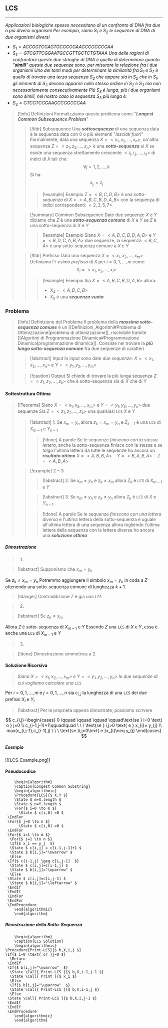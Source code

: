 ## LCS
---
*Applicazioni biologiche spesso necessitano di un confronto di DNA fra due o più diversi organismi*
*Per esempio, siano $S_{1}$ e $S_{2}$ le sequenze di DNA di due organismi diversi*
- $S_{1}=ACCGGTCGAGTGCGCGGAAGCCGGCCGAA$
- $S_{2}=GTCGTTCGGAATGCCGTTGCTCTGTAAA$
*Una delle ragioni di confrontare queste due stringhe di DNA è quella di determinare quanto "**simili**" queste due sequenze sono, per misurare la relazione fra i due organismi*
*Uno dei tanti modi per determinare la similarità fra $S_{1}$ e $S_{2}$ è quello di trovare una terza sequenza $S_{3}$ che appare sia in $S_{2}$ che in $S_{1}$, gli elementi di $S_{3}$ devono apparire nello stesso ordine in $S_{2}$ e $S_{3}$ ma non necessariamente consecutivamente*
*Più $S_{3}$ è lunga, più i due organismi sono simili, nel nostro caso la sequenza $S_{3}$ più lunga è:*
- $S_{3}=GTCGTCGGAAGCCGGCCGAA$

>[!info] Definizioni
>Formalizziamo questo problema come "***Longest Common Subsequence Problem***"
>>[!tldr] Subsequence
>>Una ***sottosequenza*** di una sequenza data è la sequenza data con $0$ o più elementi "*lasciati fuori*"
>>Formalmente, data una sequenza $X=<x_{1},x_{2},\dots,x_{n}>$, un'altra sequenza $Z= <z_{1},z_{2},\dots,z_{n}>$ è una ***sotto-sequenza*** si $X$ se esiste una sequenza strettamente crescente  $<i_{1},i_{2},\dots,i_{k}>$ di indici di $X$ tali che:
>>$$\forall j=1,2,\dots,k$$
>>Si ha:
>>$$x_{i_{j}}=z_{j}$$
>>>[!example] Esempio
>>>$Z=<B,C,D,B>$ è una *sotto-sequenza* di $X= <A,B,C,B,D,A,B>$ con la sequenza di indici corrispondenti: $<2,3,5,7>$
>
>>[!summary] Common Subsequence
>>Date due sequenze $X$ e $Y$ diciamo che $Z$ è una ***sotto-sequenza comune*** di $X$ e $Y$ se $Z$ è una sotto-sequenza di $X$ e $Y$
>>>[!example] Esempio
>>>Siano $X= <A,B,C,B,D,A,B>$ e $Y=<B,D,C,A,B,A>$ due sequenze, la sequenza $<B,C,A>$ è una sotto-sequenza comune a $X$ e $Y$
>
>>[!tldr] Prefisso
>>Data una sequenza $X= <x_{1},x_{2},\dots,x_{m}>$
>>Definiamo l'$i$-*esimo prefisso* di $X$ per $i=0,1,\dots,m$ come:
>>$$X_{i}= <x_{1},x_{2},\dots,x_{i}>$$
>>>[!example] Esempio
>>>Sia $X= <A,B,C,B,D,A,B>$ allora:
>>>- $X_{4}= <A,B,C,B>$
>>>- $X_{0}$ è una ***sequenza vuota***
### Problema
>[!info] Definizione del Problema
>Il problema della ***massima sotto-sequenza comune*** è un [[Definizioni_Algoritmi#Problema di Ottimizzazione|problema di ottimizzazione]], risolvibile tramite [[Algoritmi di Programmazione Dinamica#Programmazione Dinamica|programmazione dinamica]].
>Consiste nel trovare la ***più lunga sotto-sequenza comune*** fra due sequenze di caratteri
>>[!abstract] Input
>>In input sono date *due sequenze*: $X= <x_{1},x_{2},\dots,x_{n}>$ e $Y= <y_{1},y_{2},\dots,y_{m}>$
>
>>[!caution] Output
>>Si chiede di trovare la più lunga sequenza $Z= <z_{1},z_{2},\dots,z_{k}>$ che è sotto-sequenza sia di $X$ che di $Y$

#### Sottostruttura Ottima
>[!Teorema]
>Siano $X= <x_{1},x_{2},\dots,x_{m}>$ e $Y= <y_{1},y_{2},\dots,y_{n}>$ due sequenze
>Sia $Z= <z_{1},z_{2},\dots,z_{k}>$ una qualsiasi `LCS` $X$ e $Y$
>>[!abstract] $1.$
>>Se $x_{m}=y_{n}$ allora $z_{k}=x_{m}=y_{n}$ e $Z_{k-1}$ è una `LCS` di $X_{m-1}$ e $Y_{n-1}$
>>>[!done] A parole
>>>Se le sequenze *finiscono con la stessa lettera*, anche la sotto-sequenza finisce con la stessa e se tolgo l'ultima lettera da tutte le sequenze ho ancora un ***risultato ottimo***
>>>$X=<A,B,B,A>\quad Y= <B,A,B,A>\quad Z=<A,B,A>$
>
>>[!example] $2-3$
>>>[!abstract] $2.$
>>>Se $x_{m}\neq y_{n}$ e $z_{k}\neq x_{m}$ allora $Z_{k}$ è `LCS` di $X_{m-1}$ e $Y$ 
>>
>>>[!abstract] $3.$
>>>Se $x_{m}\neq y_{n}$ e $z_{k}\neq y_{n}$ allora $Z_{k}$ è `LCS` di $X$ e $Y_{n-1}$
>>
>>>[!done] A parole
>>>Se le sequenze *finiscono con una lettera diversa* e l'ultima lettera della sotto-sequenza è uguale all'ultima lettera di una sequenza allora togliendo l'ultima lettera della sequenza con la lettera diversa ho ancora una ***soluzione ottima***

##### Dimostrazione
>1. 

>[!abstract] Supponiamo che $x_{m}=y_{n}$

Se $z_{k}\neq x_{m}=y_{n}$
Potremmo aggiungere il simbolo $x_{m}=y_{n}$ in coda a $Z$ ottenendo una sotto-sequenza comune di lunghezza $k+1$.

>[!danger] Contraddizione $Z$ è gia una `LCS`

>2.

>[!abstract] Se $z_{k}\neq x_{m}$

Allora $Z$ è sotto-sequenza di $X_{m-1}$ e $Y$
Essendo $Z$ una `LCS` di $X$ e $Y$, essa è anche una `LCS` di $X_{m-1}$ e $Y$

>3.

>[!done] Dimostrazione simmetrica a 2.

#### Soluzione Ricorsiva
>*Siano $X= <x_{1},x_{2},\dots,x_{m}>$ e $Y= <y_{1},y_{2},\dots,y_{n}>$ le due sequenze di cui vogliamo calcolare una `LCS`*

Per $i=0,1,\dots,m$ e $j=0,1,\dots,n$ sia $c_{i,j}$ la lunghezza di una `LCS` dei due prefissi $X_{i}$ e $Y_{i}$

>[!abstract] Per le proprietà appena dimostrate, possiamo scrivere

$$
c_{i,j}=\begin{cases}
0 \qquad \qquad \qquad \qquad\text{se }  i=0 \text{ o } j=0 \\
c_{i-1,j-1}+1\qquad\quad \ \ \  \text{se } i,j>0 \text{ e } x_{i}= y_{j} \\
max(c_{i,j-1},c_{i-1},j) \ \ \ \text{se }i,j>0\text{ e }x_{i}\neq y_{j}
\end{cases}
$$
##### Esempio
![[LCS_Example.png]]

#### Pseudocodice
```pseudo
	\begin{algorithm}
	\caption{Longest Common Substring}
	\begin{algorithmic}
	\Procedure{LCS}{$ X,Y $}
	\State $ m=X.length $
	\State $ n=Y.length $
	\For{$ i=0 \to m $}
	  \State $ c[i,0] =0 $
 \EndFor
 \For{$ j=0 \to n $}
	  \State $ c[i,0] =0 $
 \EndFor
 \For{$ i=1 \to m $}
  \For{$ j=1 \to n $}
  \If{$ x_i == y_j  $}
  \State $ c[i,j] = c[i-1,j-1]+1 $
  \State $ b[i,j]="\nwarrow" $
  \Else 
 \If{$ c[i-1,j] \geq c[i,j-1]  $}
  \State $ c[i,j]=c[i-1,j] $
  \State $ b[i,j]="\uparrow" $
  \Else 
 \State $ c[i,j]=c[i,j-1] $
  \State $ b[i,j]="\leftarrow" $
 \EndIf
 \EndIf
 \EndFor
 \EndFor
 \EndProcedure
	\end{algorithmic}
	\end{algorithm}
```

##### Ricostruzione della Sotto-Sequenza
```pseudo
	\begin{algorithm}
	\caption{LCS Solution}
	\begin{algorithmic}
\Procedure{Print-LCS}{$ b,X,i,j $}
\If{$ i=0 \text{ or }j=0 $}
  \Return
 \EndIf
 \If{$ b[i,j]="\nwarrow"  $}
  \State \Call{ Print-LCS }{$ b,X,i-1,j-1 $}
  \State \Call{ Print }{$ x_i $}
  \Else 
  \If{$ b[i,j]="\uparrow"  $}
  \State \Call{ Print-LCS }{$ b,X,i-1,j $}
  \Else 
 \State \Call{ Print-LCS }{$ b,X,i,j-1 $}
 \EndIf
 \EndIf
 \EndProcedure
	\end{algorithmic}
	\end{algorithm}
```

